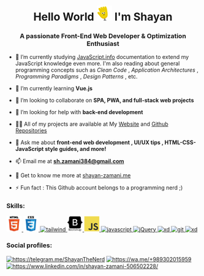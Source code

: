 <h1 align="center"> Hello World <img src="hand-wave.gif" width="40" height="40"> I'm Shayan</h1>
<h3 align="center">A passionate Front-End Web Developer & Optimization Enthusiast</h3>

- 🔭 I’m currently studying [JavaScript.info](https://javascript.info) documentation to extend my JavaScript knowledge even more. I'm also reading about general programming concepts such as *Clean Code* , *Application Architectures* , *Programming Paradigms* , *Design Patterns* , etc.
- 🌱 I’m currently learning **Vue.js**

- 👯 I’m looking to collaborate on **SPA, PWA, and full-stack web projects**

- 🤝 I’m looking for help with **back-end development**

- 👨‍💻 All of my projects are available at My [Website](https://shayan-zamani.me/#portfolio) and [Github Repositories](https://github.com/ShayanTheNerd?tab=repositories)

- 💬 Ask me about **front-end web development , UI/UX tips , HTML-CSS-JavaScript style guides, and more!**

- 📫 Email me at **sh.zamani384@gmail.com**

- 📄 Get to know me more at [shayan-zamani.me](https://shayan-zamani.me/#about)

- ⚡ Fun fact : This Github account belongs to a programming nerd ;)

<h3 align="left">Skills:</h3>
<p align="left"> <a href="https://html.spec.whatwg.org/multipage/" target="_blank" rel="noreferrer"> <img src="https://raw.githubusercontent.com/devicons/devicon/master/icons/html5/html5-original-wordmark.svg" alt="html5" width="40" height="40"/> </a> <a href="https://www.w3schools.com/css/" target="_blank" rel="noreferrer"> <img src="https://raw.githubusercontent.com/devicons/devicon/master/icons/css3/css3-original-wordmark.svg" alt="css3" width="40" height="40"/> </a> </a> <a href="https://tailwindcss.com/" target="_blank" rel="noreferrer"> <img src="https://www.vectorlogo.zone/logos/tailwindcss/tailwindcss-icon.svg" alt="tailwind" width="40" height="40"/> </a> <a href="https://getbootstrap.com" target="_blank" rel="noreferrer"> <img src="https://raw.githubusercontent.com/devicons/devicon/master/icons/bootstrap/bootstrap-plain-wordmark.svg" alt="bootstrap" width="40" height="40"/> </a> <a href="https://developer.mozilla.org/en-US/docs/Web/JavaScript" target="_blank" rel="noreferrer"> <img src="https://raw.githubusercontent.com/devicons/devicon/master/icons/javascript/javascript-original.svg" alt="javascript" width="40" height="40"/> <a href="https://vuejs.org" target="_blank" rel="noreferrer"> <img src="https://upload.wikimedia.org/wikipedia/commons/thumb/9/95/Vue.js_Logo_2.svg/2367px-Vue.js_Logo_2.svg.png" alt="javascript" width="40" height="40"/> <a href="https://jquery.com/" target="_blank" rel="noreferrer"> <img src="https://mohammadijoo.ir/image/jquery.png" alt="jQuery" width="40" height="40"/> </a> <a href="https://www.adobe.com/products/xd.html" target="_blank" rel="noreferrer"> <img src="https://cdn.worldvectorlogo.com/logos/adobe-xd.svg" alt="xd" width="40" height="40"/> </a> </a> <a href="https://git-scm.com/" target="_blank" rel="noreferrer"> <img src="https://www.vectorlogo.zone/logos/git-scm/git-scm-icon.svg" alt="git" width="40" height="40"/> </a> <a href="https://github.com" target="_blank" rel="noreferrer"> <img src="https://cdn-icons-png.flaticon.com/512/25/25231.png" alt="xd" width="40" height="40"/> </a> </p>

<h3 align="left">Social profiles:</h3>
<p align="left">
<a href="https://telegram.me/ShayanTheNerd" target="_blank"><img align="center" src="https://www.freepnglogos.com/uploads/telegram-logo-png-0.png" alt="https://telegram.me/ShayanTheNerd" height="40" width="40" /></a>
<a href="https://wa.me/+989302015959" target="_blank"><img align="center" src="https://www.freepnglogos.com/uploads/whatsapp-logo-png-hd-2.png" alt="https://wa.me/+989302015959" height="40" width="40" /></a>
<a href="https://www.linkedin.com/in/shayan-zamani-506502228/" target="_blank"><img align="center" src="https://raw.githubusercontent.com/rahuldkjain/github-profile-readme-generator/master/src/images/icons/Social/linked-in-alt.svg" alt="https://www.linkedin.com/in/shayan-zamani-506502228/" height="40" width="40" /></a>
